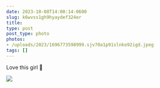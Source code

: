```yaml
---
date: 2023-10-08T14:00:14-0600
slug: k6wvss1gh9hyaydef324er
title: 
type: post
post_type: photo
photos:
- /uploads/2023/1696773598999.sjv70a1p91slnko92igd.jpeg
tags: []
---
```

Love this girl 🖤


![](/uploads/2023/1696773598999.sjv70a1p91slnko92igd.jpeg)


